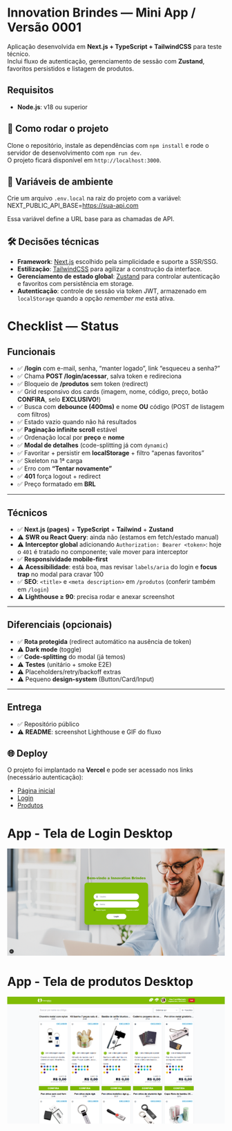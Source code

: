 # Innovation Brindes — Mini App / Versão 0001

Aplicação desenvolvida em **Next.js + TypeScript + TailwindCSS** para teste técnico.  
Inclui fluxo de autenticação, gerenciamento de sessão com **Zustand**, favoritos persistidos e listagem de produtos.

## Requisitos

- **Node.js**: v18 ou superior 

## 🚀 Como rodar o projeto

Clone o repositório, instale as dependências com `npm install` e rode o servidor de desenvolvimento com `npm run dev`.  
O projeto ficará disponível em `http://localhost:3000`.

## 🔑 Variáveis de ambiente

Crie um arquivo `.env.local` na raiz do projeto com a variável:
NEXT_PUBLIC_API_BASE=https://sua-api.com

Essa variável define a URL base para as chamadas de API.

## 🛠️ Decisões técnicas

- **Framework**: [Next.js](https://nextjs.org/) escolhido pela simplicidade e suporte a SSR/SSG.  
- **Estilização**: [TailwindCSS](https://tailwindcss.com/) para agilizar a construção da interface.  
- **Gerenciamento de estado global**: [Zustand](https://github.com/pmndrs/zustand) para controlar autenticação e favoritos com persistência em storage.  
- **Autenticação**: controle de sessão via token JWT, armazenado em `localStorage` quando a opção *remember me* está ativa.  


# Checklist — Status

## Funcionais
- ✅ **/login** com e-mail, senha, “manter logado”, link “esqueceu a senha?”
- ✅ Chama **POST /login/acessar**, salva token e redireciona
- ✅ Bloqueio de **/produtos** sem token (redirect)
- ✅ Grid responsivo dos cards (imagem, nome, código, preço, botão **CONFIRA**, selo **EXCLUSIVO!**)
- ✅ Busca com **debounce (400ms)** e nome **OU** código (POST de listagem com filtros)
- ✅ Estado vazio quando não há resultados
- ✅ **Paginação infinite scroll** estável
- ✅ Ordenação local por **preço** e **nome**
- ✅ **Modal de detalhes** (code-splitting já com `dynamic`)
- ✅ Favoritar + persistir em **localStorage** + filtro “apenas favoritos”
- ✅ Skeleton na 1ª carga
- ✅ Erro com **“Tentar novamente”**
- ✅ **401** força logout + redirect
- ✅ Preço formatado em **BRL**

---

## Técnicos
- ✅ **Next.js (pages)** + **TypeScript** + **Tailwind** + **Zustand**
- ⚠️ **SWR ou React Query**: ainda não (estamos em fetch/estado manual)
- ⚠️ **Interceptor global** adicionando `Authorization: Bearer <token>`: hoje o `401` é tratado no componente; vale mover para interceptor
- ✅ **Responsividade mobile-first**
- ⚠️ **Acessibilidade**: está boa, mas revisar `labels/aria` do login e **focus trap** no modal para cravar 100
- ✅ **SEO**: `<title>` e `<meta description>` em `/produtos` (conferir também em `/login`)
- ⚠️ **Lighthouse ≥ 90**: precisa rodar e anexar screenshot

---

## Diferenciais (opcionais)
- ✅ **Rota protegida** (redirect automático na ausência de token)
- ⚠️ **Dark mode** (toggle)
- ✅ **Code-splitting** do modal (já temos)
- ⚠️ **Testes** (unitário + smoke E2E)
- ⚠️ Placeholders/retry/backoff extras
- ⚠️ Pequeno **design-system** (Button/Card/Input)

---

## Entrega
- ✅ Repositório público
- ⚠️ **README**: screenshot Lighthouse e GIF do fluxo


## 🌐 Deploy

O projeto foi implantado na **Vercel** e pode ser acessado nos links (necessário autenticação):

- [Página inicial](https://mini-app-innovation-brindes.vercel.app/)  
- [Login](https://mini-app-innovation-brindes.vercel.app/login)  
- [Produtos](https://mini-app-innovation-brindes.vercel.app/produtos)


# App - Tela de Login Desktop
![Tela de Login Desktop](public/images/screen_login.png)

# App - Tela de produtos Desktop
![Tela de produtos Desktop](public/images/img-desktop.png)